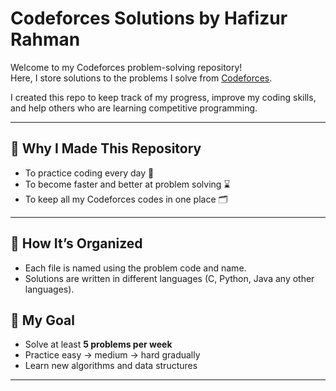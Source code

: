 # Codeforces Solutions by Hafizur Rahman

Welcome to my Codeforces problem-solving repository!  
Here, I store solutions to the problems I solve from [Codeforces](https://codeforces.com/profile/Hafizur-Rahman-SD).

I created this repo to keep track of my progress, improve my coding skills, and help others who are learning competitive programming.

---

## 📌 Why I Made This Repository

- To practice coding every day 🧠  
- To become faster and better at problem solving ⌛  
- To keep all my Codeforces codes in one place 🗂️

---

## 🧾 How It’s Organized

- Each file is named using the problem code and name.
- Solutions are written in different languages (C, Python, Java any other languages).


## 🚀 My Goal

- Solve at least **5 problems per week**
- Practice easy → medium → hard gradually
- Learn new algorithms and data structures

---
